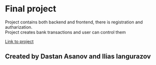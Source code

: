 <h1>Final project</h1>

<p>Project contains both backend and frontend, there is registration and autharization.<br>Project creates bank transactions and user can control them</p>

<a href="https://banktest-app.herokuapp.com/" target="_blank">Link to project</a>

<h2>Created by Dastan Asanov and Ilias Iangurazov</h2>
